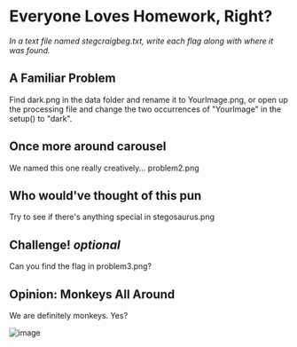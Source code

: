 # Everyone Loves Homework, Right?
*In a text file named stegcraigbeg.txt, write each flag along with where it was found.*

## A Familiar Problem
  Find dark.png in the data folder and rename it to YourImage.png, or open up
  the processing file and change the two occurrences of "YourImage" in the
  setup() to "dark".

## Once more around carousel
  We named this one really creatively... problem2.png

## Who would've thought of this pun
  Try to see if there's anything special in stegosaurus.png
  
## Challenge! *optional*
  Can you find the flag in problem3.png?

## Opinion: Monkeys All Around
  We are definitely monkeys. Yes?

![image](https://user-images.githubusercontent.com/62438350/171785925-e8347400-d4b0-4425-9b2f-248689bf4cfc.png)
